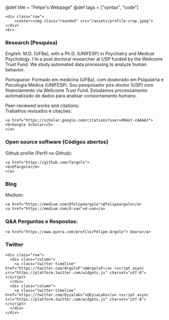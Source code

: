 @def title = "Felipe's Webpage"
@def tags = ["syntax", "code"]



~~~
<div class="row">
    <center><img class="rounded" src="/assets/profile-crop.jpeg">
</div>
<br>
~~~

### Research (Pesquisa)  

*English*: M.D. (UFBa), with a Ph.D. (UNIFESP) in Psychiatry and Medical Psychology. I'm a post doctoral researcher at USP funded by the Wellcome Trust Fund. We study automated data processing to analyze human behavior. 

*Portuguese*: Formado em medicina (UFBa), com doutorado em Psiquiatria e Psicologia Médica (UNIFESP). Sou pesquisador pós-doutor (USP) com financiamento via Wellcome Trust Fund. Estudamos processamento automatizado de dados para analisar comportamento humano. 

Peer-reviewed works and citations:   
Trabalhos revisados e citações:  

~~~  
<a href="https://scholar.google.com/citations?user=XR4ot-cAAAAJ">
<b>Google Scholar</b>
</a>
~~~  

### Open source software (Códigos abertos)

Github profile (Perfil no Github):  
~~~
<a href="https://github.com/fargolo">
<b>@fargolo</b>
</a>
~~~ 


### Blog 
Medium:    
~~~
<a href="https://medium.com/@felipeargolo">@felipeargolo</a>
<a href="https://medium.com/d-van">d-van</a>
~~~

### Q&A Perguntas e Respostas:  
~~~
<a href="https://www.quora.com/profile/Felipe-Argolo"> Quora</a>
~~~

### Twitter  
~~~  
<div class="row">
  <div class="column">
	<a class="twitter-timeline" href="https://twitter.com/ArgoloF">@ArgoloF</a> <script async src="https://platform.twitter.com/widgets.js" charset="utf-8"></script>
  </div>
  <div class="column">
	<a class="twitter-timeline" href="https://twitter.com/Eyialabs">@EyiaLabs</a> <script async src="https://platform.twitter.com/widgets.js" charset="utf-8"></script>   
  </div>
</div> 

~~~  

